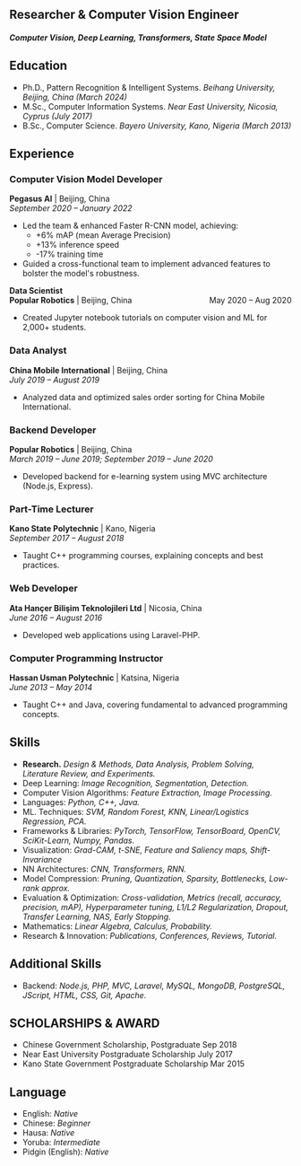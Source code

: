 ## Researcher & Computer Vision Engineer
#### _Computer Vision, Deep Learning, Transformers, State Space Model_

## Education
- Ph.D., Pattern Recognition & Intelligent Systems. _Beihang University, Beijing, China (March 2024)_
- M.Sc., Computer Information Systems. _Near East University, Nicosia, Cyprus (July 2017)_
- B.Sc., Computer Science. _Bayero University, Kano, Nigeria (March 2013)_

## Experience
### Computer Vision Model Developer
**Pegasus AI** | Beijing, China  
*September 2020 – January 2022*
- Led the team & enhanced Faster R-CNN model, achieving:
  - +6% mAP (mean Average Precision)
  - +13% inference speed
  - -17% training time
- Guided a cross-functional team to implement advanced features to bolster the model's robustness.

**Data Scientist** <br>
**Popular Robotics** | Beijing, China  <span style="float: right;">May 2020 – Aug 2020</span>
- Created Jupyter notebook tutorials on computer vision and ML for 2,000+ students.

### Data Analyst
**China Mobile International** | Beijing, China  
*July 2019 – August 2019*
- Analyzed data and optimized sales order sorting for China Mobile International.

### Backend Developer
**Popular Robotics** | Beijing, China  
*March 2019 – June 2019; September 2019 – June 2020*
- Developed backend for e-learning system using MVC architecture (Node.js, Express).

### Part-Time Lecturer
**Kano State Polytechnic** | Kano, Nigeria  
*September 2017 – August 2018*
- Taught C++ programming courses, explaining concepts and best practices.

### Web Developer
**Ata Hançer Bilişim Teknolojileri Ltd** | Nicosia, China  
*June 2016 – August 2016*
- Developed web applications using Laravel-PHP.

### Computer Programming Instructor
**Hassan Usman Polytechnic** | Katsina, Nigeria  
*June 2013 – May 2014*
- Taught C++ and Java, covering fundamental to advanced programming concepts.

## Skills
 - **Research.** _Design & Methods, Data Analysis, Problem Solving, Literature Review, and Experiments._
 - Deep Learning: _Image Recognition, Segmentation, Detection._
 - Computer Vision Algorithms: _Feature Extraction, Image Processing._
 - Languages: _Python, C++, Java._
 - ML. Techniques: _SVM, Random Forest, KNN, Linear/Logistics Regression, PCA._
 - Frameworks & Libraries: _PyTorch, TensorFlow, TensorBoard, OpenCV, SciKit-Learn, Numpy, Pandas._
 - Visualization: _Grad-CAM, t-SNE, Feature and Saliency maps, Shift-Invariance_
 - NN Architectures: _CNN, Transformers, RNN._
 - Model Compression: _Pruning, Quantization, Sparsity, Bottlenecks, Low-rank approx._
 - Evaluation & Optimization: _Cross-validation, Metrics (recall, accuracy, precision, mAP), Hyperparameter tuning, L1/L2 Regularization, Dropout, Transfer Learning, NAS, Early Stopping._
 - Mathematics: _Linear Algebra, Calculus, Probability._
 - Research & Innovation: _Publications, Conferences, Reviews, Tutorial._

## Additional Skills
- Backend: _Node.js, PHP, MVC, Laravel, MySQL, MongoDB, PostgreSQL, JScript, HTML, CSS, Git, Apache._

## SCHOLARSHIPS & AWARD
- Chinese Government Scholarship, Postgraduate Sep 2018
- Near East University Postgraduate Scholarship July 2017
- Kano State Government Postgraduate Scholarship Mar 2015
  
## Language
- English: _Native_
- Chinese: _Beginner_
- Hausa: _Native_
- Yoruba: _Intermediate_
- Pidgin (English): _Native_

